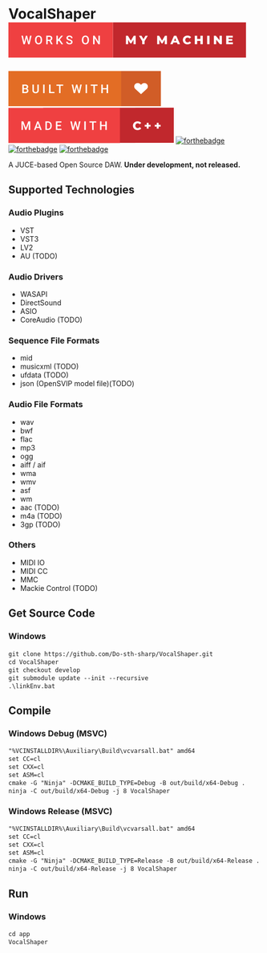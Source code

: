 ﻿# VocalShaper [![forthebadge](https://github.com/BraveUX/for-the-badge/blob/master/src/images/badges/works-on-my-machine.svg)](https://github.com/BraveUX/for-the-badge/)
[![forthebadge](https://github.com/BraveUX/for-the-badge/blob/master/src/images/badges/built-with-love.svg)](https://github.com/BraveUX/for-the-badge/)
[![forthebadge](https://github.com/BraveUX/for-the-badge/blob/master/src/images/badges/made-with-c-plus-plus.svg)](https://github.com/BraveUX/for-the-badge/)
[![forthebadge](https://github.com/BraveUX/for-the-badge/blob/master/src/images/badges/fixed-bugs.svg)](https://github.com/BraveUX/for-the-badge/)
[![forthebadge](https://github.com/BraveUX/for-the-badge/blob/master/src/images/badges/open-source.svg)](https://github.com/BraveUX/for-the-badge/)
[![forthebadge](https://github.com/BraveUX/for-the-badge/blob/master/src/images/badges/powered-by-black-magic.svg)](https://github.com/BraveUX/for-the-badge/)
  
A JUCE-based Open Source DAW. **Under development, not released.**  

## Supported Technologies
### Audio Plugins
- VST
- VST3
- LV2
- AU (TODO)

### Audio Drivers
- WASAPI
- DirectSound
- ASIO
- CoreAudio (TODO)

### Sequence File Formats
- mid
- musicxml (TODO)
- ufdata (TODO)
- json (OpenSVIP model file)(TODO)

### Audio File Formats
- wav
- bwf
- flac
- mp3
- ogg
- aiff / aif
- wma
- wmv
- asf
- wm
- aac (TODO)
- m4a (TODO)
- 3gp (TODO)

### Others
- MIDI IO
- MIDI CC
- MMC
- Mackie Control (TODO)

## Get Source Code
### Windows
```
git clone https://github.com/Do-sth-sharp/VocalShaper.git
cd VocalShaper
git checkout develop
git submodule update --init --recursive
.\linkEnv.bat
```

## Compile
### Windows Debug (MSVC)
```
"%VCINSTALLDIR%\Auxiliary\Build\vcvarsall.bat" amd64
set CC=cl
set CXX=cl
set ASM=cl
cmake -G "Ninja" -DCMAKE_BUILD_TYPE=Debug -B out/build/x64-Debug .
ninja -C out/build/x64-Debug -j 8 VocalShaper
```

### Windows Release (MSVC)
```
"%VCINSTALLDIR%\Auxiliary\Build\vcvarsall.bat" amd64
set CC=cl
set CXX=cl
set ASM=cl
cmake -G "Ninja" -DCMAKE_BUILD_TYPE=Release -B out/build/x64-Release .
ninja -C out/build/x64-Release -j 8 VocalShaper
```

## Run
### Windows
```
cd app
VocalShaper
```
